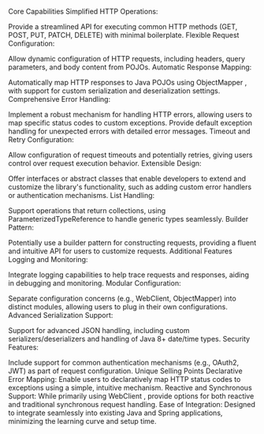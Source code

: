 Core Capabilities
Simplified HTTP Operations:

Provide a streamlined API for executing common HTTP methods (GET, POST, PUT, PATCH, DELETE) with minimal boilerplate.
Flexible Request Configuration:

Allow dynamic configuration of HTTP requests, including headers, query parameters, and body content from POJOs.
Automatic Response Mapping:

Automatically map HTTP responses to Java POJOs using
ObjectMapper
, with support for custom serialization and deserialization settings.
Comprehensive Error Handling:

Implement a robust mechanism for handling HTTP errors, allowing users to map specific status codes to custom exceptions.
Provide default exception handling for unexpected errors with detailed error messages.
Timeout and Retry Configuration:

Allow configuration of request timeouts and potentially retries, giving users control over request execution behavior.
Extensible Design:

Offer interfaces or abstract classes that enable developers to extend and customize the library's functionality, such as adding custom error handlers or authentication mechanisms.
List Handling:

Support operations that return collections, using
ParameterizedTypeReference
to handle generic types seamlessly.
Builder Pattern:

Potentially use a builder pattern for constructing requests, providing a fluent and intuitive API for users to customize requests.
Additional Features
Logging and Monitoring:

Integrate logging capabilities to help trace requests and responses, aiding in debugging and monitoring.
Modular Configuration:

Separate configuration concerns (e.g., WebClient, ObjectMapper) into distinct modules, allowing users to plug in their own configurations.
Advanced Serialization Support:

Support for advanced JSON handling, including custom serializers/deserializers and handling of Java 8+ date/time types.
Security Features:

Include support for common authentication mechanisms (e.g., OAuth2, JWT) as part of request configuration.
Unique Selling Points
Declarative Error Mapping: Enable users to declaratively map HTTP status codes to exceptions using a simple, intuitive mechanism.
Reactive and Synchronous Support: While primarily using
WebClient
, provide options for both reactive and traditional synchronous request handling.
Ease of Integration: Designed to integrate seamlessly into existing Java and Spring applications, minimizing the learning curve and setup time.
